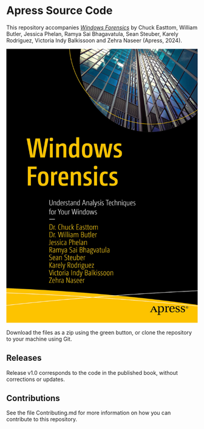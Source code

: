 # Apress Source Code

This repository accompanies [*Windows Forensics*](https://link.springer.com/book/9798868801921) by Chuck Easttom, William Butler, Jessica Phelan, Ramya Sai Bhagavatula, Sean Steuber, Karely Rodriguez, Victoria Indy Balkissoon and Zehra Naseer (Apress, 2024).

[comment]: #cover
![Cover image](979-8-8688-0192-1_CoverFigure.jpg)

Download the files as a zip using the green button, or clone the repository to your machine using Git.

## Releases

Release v1.0 corresponds to the code in the published book, without corrections or updates.

## Contributions

See the file Contributing.md for more information on how you can contribute to this repository.